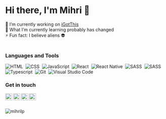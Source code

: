 # Hi there, I'm Mihri 👋 <br/>

🔭 I’m currently working on [iGotThis](https://github.com/mihrilp/iGotThis) <br>
🌱 What I’m currently learning probably has changed <br>
⚡ Fun fact: I believe aliens 👽
<br><br>



<!-- **📝 Latest Blog Posts**
- [How to use SVGR?](https://dev.to/mihrilp/how-to-use-svgr-25gj)
-->

### Languages and Tools
![HTML](https://img.shields.io/badge/-HTML-05122A?style=flat&logo=HTML5)&nbsp;
![CSS](https://img.shields.io/badge/-CSS-05122A?style=flat&logo=CSS3&logoColor=1572B6)&nbsp;
![JavaScript](https://img.shields.io/badge/-JavaScript-05122A?style=flat&logo=javascript)&nbsp;
![React](https://img.shields.io/badge/-React-05122A?style=flat&logo=react)&nbsp;
![React Native](https://img.shields.io/badge/-React%20Native-05122A?style=flat&logo=react)&nbsp;
![SASS](https://img.shields.io/badge/-Sass-05122A?style=flat&logo=SASS)&nbsp;
![SASS](https://img.shields.io/badge/-Redux-05122A?style=flat&logo=Redux)&nbsp;
![Typescript](https://img.shields.io/badge/-TypeScript-05122A?style=flat&logo=TypeScript)&nbsp;
![Git](https://img.shields.io/badge/-Git-05122A?style=flat&logo=git)&nbsp;
![Visual Studio Code](https://img.shields.io/badge/-Visual%20Studio%20Code-05122A?style=flat&logo=visual-studio-code&logoColor=007ACC)&nbsp;
<br>

### Get in touch
<a href="https://twitter.com/mihriinspace"><img align="left" alt="Abhishek Naidu | Twitter" width="22px" src="https://raw.githubusercontent.com/peterthehan/peterthehan/master/assets/twitter.svg" /></a>
<a href="https://www.linkedin.com/in/mihribanalp/"><img align="left" alt="Abhishek's LinkedIN" width="22px" src="https://raw.githubusercontent.com/peterthehan/peterthehan/master/assets/linkedin.svg" /></a>
<a href="https://open.spotify.com/user/cl13omk222r2v8e3l70oxn6q8?si=DyzKEKv8QLOpuvtDQB7Sjw"> <img align="left" alt="Abhishek's Spotify" width="22px" src="https://raw.githubusercontent.com/peterthehan/peterthehan/master/assets/spotify.svg" /></a>
<a href="https://discordapp.com/users/3309/"> <img align="left" alt="Abhishek's Discord" width="22px" src="https://raw.githubusercontent.com/peterthehan/peterthehan/master/assets/discord.svg" /></a>
<br><br>

<p> <img src="https://github-readme-stats.vercel.app/api?username=mihrilp&show_icons=true&theme=gotham" alt="mihrilp" />

